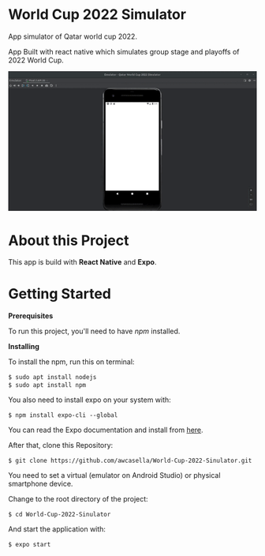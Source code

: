 # World Cup 2022 Simulator
App simulator of Qatar world cup 2022. 

App Built with react native which simulates group stage and playoffs of 2022 World Cup. 

![](./imgs/teste.gif)

# About this Project

This app is build with **React Native** and **Expo**.

# Getting Started

**Prerequisites**

To run this project, you'll need to have *npm* installed.

**Installing**

To install the npm, run this on terminal:

	$ sudo apt install nodejs
	$ sudo apt install npm
	
You also need to install expo on your system with:	
	
	$ npm install expo-cli --global
	
You can read the Expo documentation and install from [here](https://expo.dev/).

After that, clone this Repository:

    $ git clone https://github.com/awcasella/World-Cup-2022-Sinulator.git

You need to set a virtual (emulator on Android Studio) or physical smartphone device.

Change to the root directory of the project:
    
    $ cd World-Cup-2022-Sinulator
    
And start the application with:

    $ expo start
